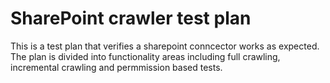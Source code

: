 # SharePoint crawler test plan

This is a test plan that verifies a sharepoint conncector works as expected. The plan is divided into functionality areas including full crawling, incremental crawling and permmission based tests. 
